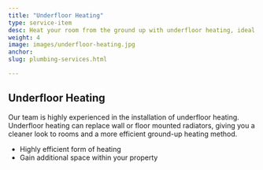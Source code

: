 ```yaml
---
title: "Underfloor Heating"
type: service-item
desc: Heat your room from the ground up with underfloor heating, ideal for bathrooms and shower rooms.
weight: 4
image: images/underfloor-heating.jpg
anchor:
slug: plumbing-services.html

---
```

## Underfloor Heating

Our team is highly experienced in the installation of underfloor heating. Underfloor heating can replace wall or floor mounted radiators, giving you a cleaner look to rooms and a more efficient ground-up heating method.

- Highly efficient form of heating
- Gain additional space within your property 


